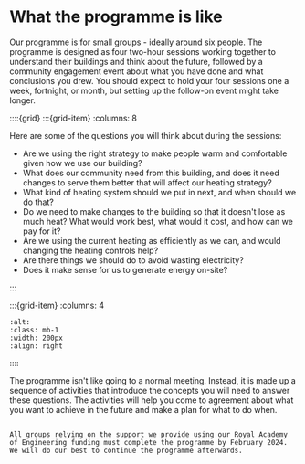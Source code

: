 # What the programme is like

Our programme is for small groups - ideally around six people. The programme is designed as four two-hour sessions working together to understand their buildings and think about the future, followed by a community engagement event about what you have done and what conclusions you drew.  You should expect to hold your four sessions one a week, fortnight, or month, but setting up the follow-on event might take longer.

::::{grid} 
:::{grid-item}
:columns: 8

Here are some of the questions you will think about during the sessions:

- Are we using the right strategy to make people warm and comfortable given how we use our building?
- What does our community need from this building, and does it need changes to serve them better that will affect our heating strategy?
- What kind of heating system should we put in next, and when should we do that?
- Do we need to make changes to the building so that it doesn't lose as much heat?  What would work best, what would it cost, and how can we pay for it?
- Are we using the current heating as efficiently as we can, and would changing the heating controls help?
- Are there things we should do to avoid wasting electricity? 
- Does it make sense for us to generate energy on-site?

:::

:::{grid-item}
:columns: 4
```{image} ../images/card-sorting-2-cropped-to-be-unidentifiable.jpg
:alt: 
:class: mb-1
:width: 200px
:align: right
```

::::

The programme isn't like going to a normal meeting. Instead, it is made up a sequence of activities that introduce the concepts you will need to answer these questions.  The activities will help you come to agreement about what you want to achieve in the future and make a plan for what to do when.


```{admonition} Important

All groups relying on the support we provide using our Royal Academy of Engineering funding must complete the programme by February 2024.  We will do our best to continue the programme afterwards. 

``````